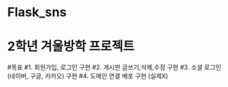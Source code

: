 # Flask_sns
# 2학년 겨울방학 프로젝트
#목표
#1. 회원가입, 로그인 구현
#2. 게시판 글쓰기,삭제,수정 구현
#3. 소셜 로그인 (네이버, 구글, 카카오) 구현
#4. 도메인 연결 베포 구현 (실제X)
